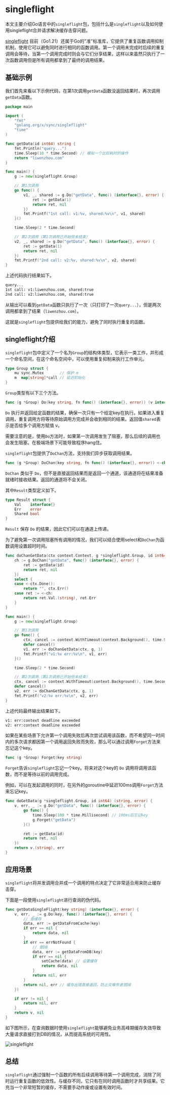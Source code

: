 # singleflight

本文主要介绍Go语言中的`singleflight`包，包括什么是`singleflight`以及如何使用singleflight合并请求解决缓存击穿问题。

[singleflight](https://pkg.go.dev/golang.org/x/sync/singleflight) 目前（Go1.21）还属于Go的"准"标准库，它提供了重复函数调用抑制机制，使用它可以避免同时进行相同的函数调用。第一个调用未完成时后续的重复调用会等待，当第一个调用完成时则会与它们分享结果，这样以来虽然只执行了一次函数调用但是所有调用都拿到了最终的调用结果。

## 基础示例

我们首先来看以下示例代码，在第1次调用`getData`函数没返回结果时，再次调用`getData`函数。

```go
package main

import (
	"fmt"
	"golang.org/x/sync/singleflight"
	"time"
)

func getData(id int64) string {
	fmt.Println("query...")
	time.Sleep(10 * time.Second) // 模拟一个比较耗时的操作
	return "liwenzhou.com"
}

func main() {
	g := new(singleflight.Group)

	// 第1次调用
	go func() {
		v1, _, shared := g.Do("getData", func() (interface{}, error) {
			ret := getData(1)
			return ret, nil
		})
		fmt.Printf("1st call: v1:%v, shared:%v\n", v1, shared)
	}()

	time.Sleep(2 * time.Second)

	// 第2次调用（第1次调用已开始但未结束）
	v2, _, shared := g.Do("getData", func() (interface{}, error) {
		ret := getData(1)
		return ret, nil
	})
	fmt.Printf("2nd call: v2:%v, shared:%v\n", v2, shared)
}
```

上述代码执行结果如下。

```bash
query...
1st call: v1:liwenzhou.com, shared:true
2nd call: v2:liwenzhou.com, shared:true
```

从输出可以看到`getData`函数只执行了一次（只打印了一次`query...`），但是两次调用都拿到了结果（`liwenzhou.com`）。

这就是`singleflight`包提供给我们的能力，避免了同时执行重复的函数。

## singleflight介绍

`singleflight`包中定义了一个名为`Group`的结构体类型，它表示一类工作，并形成一个命名空间，在这个命名空间中，可以使用重复抑制来执行工作单元。

```go
type Group struct {
	mu sync.Mutex       // 保护 m
	m  map[string]*call // 延迟初始化
}
```

`Group`类型有以下三个方法。

```go
func (g *Group) Do(key string, fn func() (interface{}, error)) (v interface{}, err error, shared bool)
```

`Do` 执行并返回给定函数的结果，确保一次只有一个给定key在执行。如果进入重复调用，重复调用方将等待原始调用方完成并会收到相同的结果。返回值`shared`表示是否给多个调用方赋值 v。

需要注意的是，使用`Do`方法时，如果第一次调用发生了阻塞，那么后续的调用也会发生阻塞。在极端场景下可能导致程序hang住。

`singleflight`包提供了`DoChan`方法，支持我们异步获取调用结果。

```go
func (g *Group) DoChan(key string, fn func() (interface{}, error)) <-chan Result
```

`DoChan` 类似于 `Do`，但不是直接返回结果而是返回一个通道，该通道将在结果准备就绪时接收结果。返回的通道将不会关闭。

其中`Result`类型定义如下。

```go
type Result struct {
	Val    interface{}
	Err    error
	Shared bool
}
```

`Result` 保存 `Do` 的结果，因此它们可以在通道上传递。

为了避免第一次调用阻塞所有调用的情况，我们可以结合使用select和`DoChan`为函数调用设置超时时间。

```go
func doChanGetData(ctx context.Context, g *singleflight.Group, id int64) (string, error) {
	ch := g.DoChan("getData", func() (interface{}, error) {
		ret := getData(id)
		return ret, nil
	})
	select {
	case <-ctx.Done():
		return "", ctx.Err()
	case ret := <-ch:
		return ret.Val.(string), ret.Err
	}
}

func main() {
	g := new(singleflight.Group)

	// 第1次调用
	go func() {
		ctx, cancel := context.WithTimeout(context.Background(), time.Second)
		defer cancel()
		v1, err := doChanGetData(ctx, g, 1)
		fmt.Printf("v1:%v err:%v\n", v1, err)
	}()

	time.Sleep(2 * time.Second)

	// 第2次调用（第1次调用已开始但未结束）
	ctx, cancel := context.WithTimeout(context.Background(), time.Second)
	defer cancel()
	v2, err := doChanGetData(ctx, g, 1)
	fmt.Printf("v2:%v err:%v\n", v2, err)
}
```

上述代码最终输出结果如下。

```bash
v1: err:context deadline exceeded
v2: err:context deadline exceeded
```

如果在某些场景下允许第一个调用失败后再次尝试调用该函数，而不希望同一时间内的多次请求都因第一个调用返回失败而失败，那么可以通过调用`Forget`方法来忘记这个key。

```go
func (g *Group) Forget(key string)
```

`Forget`告诉`singleflight`忘记一个key。将来对这个key的 `Do` 调用将调用该函数，而不是等待以前的调用完成。

例如，可以在发起调用的同时，在另外的goroutine中延迟100ms调用`Forget`方法来忘记key。

```go
func doGetData(g *singleflight.Group, id int64) (string, error) {
	v, err, _ := g.Do("getData", func() (interface{}, error) {
		go func() {
			time.Sleep(100 * time.Millisecond) // 100ms后忘记key
			g.Forget("getData")
		}()

		ret := getData(id)
		return ret, nil
	})
	return v.(string), err
}
```

## 应用场景

`singleflight`将并发调用合并成一个调用的特点决定了它非常适合用来防止缓存击穿。

下面是一段使用`singleflight`进行查询的伪代码。

```go
func getDataSingleFlight(key string) (interface{}, error) {
	v, err, _ := g.Do(key, func() (interface{}, error) {
		// 查缓存
		data, err := getDataFromCache(key)
		if err == nil {
			return data, nil
		}
		if err == errNotFound {
			// 查DB
			data, err := getDataFromDB(key)
			if err == nil {
				setCache(data) // 设置缓存
				return data, nil
			}
			return nil, err
		}
		return nil, err // 缓存出错直接返回，防止灾难传递至DB
	})

	if err != nil {
		return nil, err
	}
	return v, nil
}
```

如下图所示，在查询数据时使用`singleflight`能够避免业务高峰期缓存失效导致大量请求直接打到DB的情况，从而提高系统的可用性。

![singleflight](https://www.liwenzhou.com/images/Go/singleflight/singleflight.png)

## 总结

`singleflight`通过强制一个函数的所有后续调用等待第一个调用完成，消除了同时运行重复函数的低效性。与缓存不同，它只有在同时调用函数时才共享结果。它充当一个非常短暂的缓存，不需要手动作废或设置有效时间。